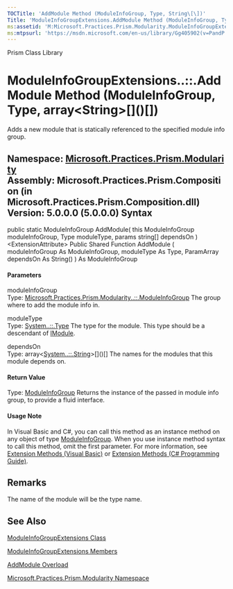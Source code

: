 ```yaml
---
TOCTitle: 'AddModule Method (ModuleInfoGroup, Type, String\[\])'
Title: 'ModuleInfoGroupExtensions.AddModule Method (ModuleInfoGroup, Type, String\[\]) (Microsoft.Practices.Prism.Modularity)'
ms:assetid: 'M:Microsoft.Practices.Prism.Modularity.ModuleInfoGroupExtensions.AddModule(Microsoft.Practices.Prism.Modularity.ModuleInfoGroup,System.Type,System.String\[\])'
ms:mtpsurl: 'https://msdn.microsoft.com/en-us/library/Gg405902(v=PandP.50)'
---
```


Prism Class Library

ModuleInfoGroupExtensions..::.AddModule Method (ModuleInfoGroup, Type, array&lt;String&gt;\[\]()\[\])
=====================================================================================================

Adds a new module that is statically referenced to the specified module info group.

**Namespace:** [Microsoft.Practices.Prism.Modularity](https://msdn.microsoft.com/n:microsoft.practices.prism.modularity)
**Assembly:** Microsoft.Practices.Prism.Composition (in Microsoft.Practices.Prism.Composition.dll) Version: 5.0.0.0 (5.0.0.0)
Syntax
------

<span id="syntaxToggle"></span>public static ModuleInfoGroup AddModule( this ModuleInfoGroup moduleInfoGroup, Type moduleType, params string\[\] dependsOn )&lt;ExtensionAttribute&gt; Public Shared Function AddModule ( moduleInfoGroup As ModuleInfoGroup, moduleType As Type, ParamArray dependsOn As String() ) As ModuleInfoGroup
#### Parameters

moduleInfoGroup  
Type: [Microsoft.Practices.Prism.Modularity..::.ModuleInfoGroup](https://msdn.microsoft.com/t:microsoft.practices.prism.modularity.moduleinfogroup)
The group where to add the module info in.

<!-- -->

moduleType  
Type: [System..::.Type](http://msdn2.microsoft.com/en-us/library/42892f65)
The type for the module. This type should be a descendant of [IModule](https://msdn.microsoft.com/t:microsoft.practices.prism.modularity.imodule).

<!-- -->

dependsOn  
Type: array&lt;[System..::.String](http://msdn2.microsoft.com/en-us/library/s1wwdcbf)&gt;\[\]()\[\]
The names for the modules that this module depends on.

#### Return Value

Type: [ModuleInfoGroup](https://msdn.microsoft.com/t:microsoft.practices.prism.modularity.moduleinfogroup)
Returns the instance of the passed in module info group, to provide a fluid interface.
#### Usage Note

In Visual Basic and C\#, you can call this method as an instance method on any object of type [ModuleInfoGroup](https://msdn.microsoft.com/t:microsoft.practices.prism.modularity.moduleinfogroup). When you use instance method syntax to call this method, omit the first parameter. For more information, see [Extension Methods (Visual Basic)](http://msdn.microsoft.com/en-us/library/bb384936.aspx) or [Extension Methods (C\# Programming Guide)](http://msdn.microsoft.com/en-us/library/bb383977.aspx).

Remarks
-------

<span id="remarksToggle"></span>The name of the module will be the type name.

See Also
--------

<span id="seeAlsoToggle"></span>
[ModuleInfoGroupExtensions Class](https://msdn.microsoft.com/t:microsoft.practices.prism.modularity.moduleinfogroupextensions)

[ModuleInfoGroupExtensions Members](https://msdn.microsoft.com/allmembers.t:microsoft.practices.prism.modularity.moduleinfogroupextensions)

[AddModule Overload](https://msdn.microsoft.com/overload:microsoft.practices.prism.modularity.moduleinfogroupextensions.addmodule)

[Microsoft.Practices.Prism.Modularity Namespace](https://msdn.microsoft.com/n:microsoft.practices.prism.modularity)
